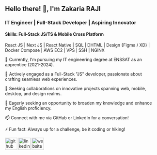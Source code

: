 ## Hello there! 👋, I'm **Zakaria RAJI**
### IT Engineer | Full-Stack Developer | Aspiring Innovator

#### Skills: Full-Stack JS/TS & Mobile Cross Platform
React JS | Next JS | React Native | SQL | DHTML | Design {Figma / XD} | Docker Compose | AWS EC2 | VPS | SSH | NGINX 

🔭 Currently, I'm pursuing my IT engineering degree at ENSSAT as an apprentice (2021-2024).

🌱 Actively engaged as a Full-Stack "JS" developer, passionate about crafting seamless web experiences.

💪 Seeking collaborations on innovative projects spanning web, mobile, desktop, and design realms.

🤔 Eagerly seeking an opportunity to broaden my knowledge and enhance my English proficiency.

📫 Connect with me via GitHub or LinkedIn for a conversation!

⚡ Fun fact: Always up for a challenge, be it coding or hiking!



[<img src='https://img.shields.io/badge/GitHub-100000?style=for-the-badge&logo=github&logoColor=white' alt='github' height='40'>](https://github.com/RAJI-Zakaria)  [<img src='https://img.shields.io/badge/LinkedIn-0077B5?style=for-the-badge&logo=linkedin&logoColor=white' alt='linkedin' height='40'>](https://www.linkedin.com/in/zakariaraji/)  [<img src='https://img.shields.io/badge/Portfolio-255E63?style=for-the-badge&logo=About.me&logoColor=white' alt='website' height='40'>](https://airakaz.fr/)  

